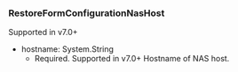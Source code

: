### RestoreFormConfigurationNasHost
Supported in v7.0+

- hostname: System.String
  - Required. Supported in v7.0+
  Hostname of NAS host.
